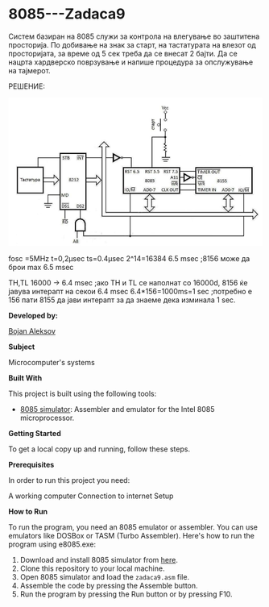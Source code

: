 # 8085---Zadaca9
Систем базиран на 8085 служи за контрола на
влегување во заштитена просторија. По добивање на знак за
старт, на тастатурата на влезот од просторијата, за време од 5
сек треба да се внесат 2 бајти. Да се нацрта хардверско
поврзување и напише процедура за опслужување на
тајмерот.

РЕШЕНИЕ:

![Screenshot (1)]( https://github.com/BojanAleksov/8085---Zadaca9/blob/main/Slika%201%20(Zadaca9).png) 

fosc =5MHz  t=0,2µsec  ts=0.4µsec
2^14=16384 6.5 msec ;8156 може да брои max 6.5 msec

TH,TL 16000 -> 6.4 msec ;ако TH и TL се наполнат со 16000d, 8156 ќе јавува интерапт на секои 6.4 msec
6.4*156=1000ms=1 sec ;потребно е 156 пати 8155 да јави интерапт за да знаеме дека изминала 1 sec.

**Developed by:**

[Bojan Aleksov](https://github.com/BojanAleksov)


**Subject**

Microcomputer's systems

**Built With**

This project is built using the following tools:

- [8085 simulator](https://github.com/8085simulator/8085simulator.github.io?tab=readme-ov-file): Assembler and emulator for the Intel 8085 microprocessor.

**Getting Started**

To get a local copy up and running, follow these steps.

**Prerequisites**

In order to run this project you need:

A working computer
Connection to internet
Setup

**How to Run**

To run the program, you need an 8085 emulator or assembler. You can use emulators like DOSBox or TASM (Turbo Assembler). Here's how to run the program using e8085.exe:

1. Download and install 8085 simulator from [here](https://github.com/8085simulator/8085simulator.github.io?tab=readme-ov-file).
2. Clone this repository to your local machine.
3. Open 8085 simulator and load the `zadaca9.asm` file.
4. Assemble the code by pressing the Assemble button.
5. Run the program by pressing the Run button or by pressing F10.

